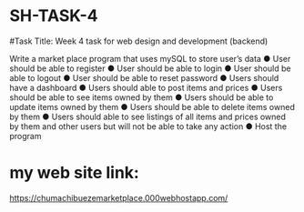 # SH-TASK-4

#Task Title: Week 4 task for web design and development (backend)

Write a market place program that uses mySQL to store user’s data ● User should be able to register
● User should be able to login
● User should be able to logout
● User should be able to reset password
● Users should have a dashboard
● Users should able to post items and prices
● Users should be able to see items owned by them
● Users should be able to update items owned by them
● Users should be able to delete items owned by them
● Users should able to see listings of all items and prices owned by them and other users but will not be able to take any action
● Host the program

# my web site link:
https://chumachibuezemarketplace.000webhostapp.com/










